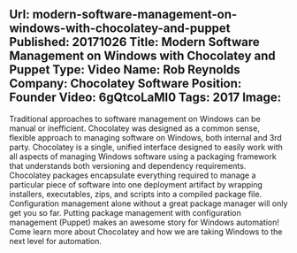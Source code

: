 Url: modern-software-management-on-windows-with-chocolatey-and-puppet
Published: 20171026
Title: Modern Software Management on Windows with Chocolatey and Puppet
Type: Video
Name: Rob Reynolds
Company: Chocolatey Software
Position: Founder
Video: 6gQtcoLaMI0
Tags: 2017
Image: <img class="lazy" src="data:image/gif;base64,R0lGODlhAQABAIAAAAAAAP///yH5BAEAAAAALAAAAAABAAEAAAIBRAA7" data-src="/content/images/videos/03-10.jpg" alt="Modern Software Management on Windows with Chocolatey and Puppet- Rob Reynolds, Chocolatey" title="Modern Software Management on Windows with Chocolatey and Puppet- Rob Reynolds, Chocolatey" />
---
Traditional approaches to software management on Windows can be manual or inefficient. Chocolatey was designed as a common sense, flexible approach to managing software on Windows, both internal and 3rd party. Chocolatey is a single, unified interface designed to easily work with all aspects of managing Windows software using a packaging framework that understands both versioning and dependency requirements. Chocolatey packages encapsulate everything required to manage a particular piece of software into one deployment artifact by wrapping installers, executables, zips, and scripts into a compiled package file. Configuration management alone without a great package manager will only get you so far. Putting package management with configuration management (Puppet) makes an awesome story for Windows automation! Come learn more about Chocolatey and how we are taking Windows to the next level for automation.